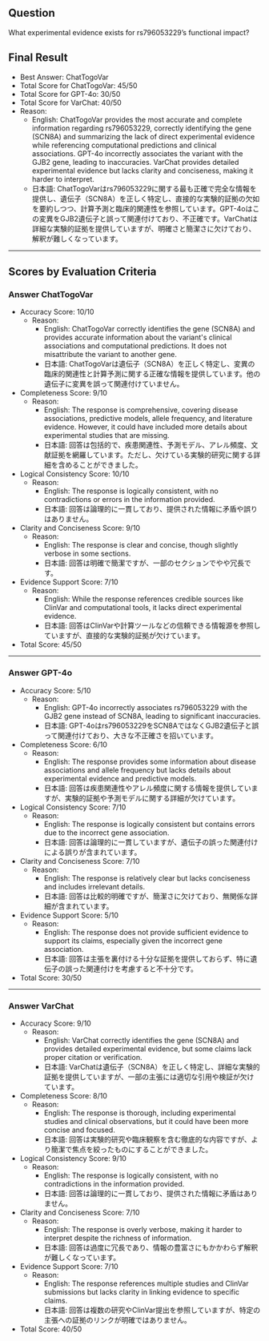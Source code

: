 ## Question

What experimental evidence exists for rs796053229’s functional impact?

## Final Result

- Best Answer: ChatTogoVar
- Total Score for ChatTogoVar: 45/50
- Total Score for GPT-4o: 30/50
- Total Score for VarChat: 40/50
- Reason:
  - English: ChatTogoVar provides the most accurate and complete information regarding rs796053229, correctly identifying the gene (SCN8A) and summarizing the lack of direct experimental evidence while referencing computational predictions and clinical associations. GPT-4o incorrectly associates the variant with the GJB2 gene, leading to inaccuracies. VarChat provides detailed experimental evidence but lacks clarity and conciseness, making it harder to interpret.
  - 日本語: ChatTogoVarはrs796053229に関する最も正確で完全な情報を提供し、遺伝子（SCN8A）を正しく特定し、直接的な実験的証拠の欠如を要約しつつ、計算予測と臨床的関連性を参照しています。GPT-4oはこの変異をGJB2遺伝子と誤って関連付けており、不正確です。VarChatは詳細な実験的証拠を提供していますが、明確さと簡潔さに欠けており、解釈が難しくなっています。

---

## Scores by Evaluation Criteria

### Answer ChatTogoVar
- Accuracy Score: 10/10
  - Reason: 
    - English: ChatTogoVar correctly identifies the gene (SCN8A) and provides accurate information about the variant's clinical associations and computational predictions. It does not misattribute the variant to another gene.
    - 日本語: ChatTogoVarは遺伝子（SCN8A）を正しく特定し、変異の臨床的関連性と計算予測に関する正確な情報を提供しています。他の遺伝子に変異を誤って関連付けていません。
- Completeness Score: 9/10
  - Reason: 
    - English: The response is comprehensive, covering disease associations, predictive models, allele frequency, and literature evidence. However, it could have included more details about experimental studies that are missing.
    - 日本語: 回答は包括的で、疾患関連性、予測モデル、アレル頻度、文献証拠を網羅しています。ただし、欠けている実験的研究に関する詳細を含めることができました。
- Logical Consistency Score: 10/10
  - Reason: 
    - English: The response is logically consistent, with no contradictions or errors in the information provided.
    - 日本語: 回答は論理的に一貫しており、提供された情報に矛盾や誤りはありません。
- Clarity and Conciseness Score: 9/10
  - Reason: 
    - English: The response is clear and concise, though slightly verbose in some sections.
    - 日本語: 回答は明確で簡潔ですが、一部のセクションでやや冗長です。
- Evidence Support Score: 7/10
  - Reason: 
    - English: While the response references credible sources like ClinVar and computational tools, it lacks direct experimental evidence.
    - 日本語: 回答はClinVarや計算ツールなどの信頼できる情報源を参照していますが、直接的な実験的証拠が欠けています。
- Total Score: 45/50

---

### Answer GPT-4o
- Accuracy Score: 5/10
  - Reason: 
    - English: GPT-4o incorrectly associates rs796053229 with the GJB2 gene instead of SCN8A, leading to significant inaccuracies.
    - 日本語: GPT-4oはrs796053229をSCN8AではなくGJB2遺伝子と誤って関連付けており、大きな不正確さを招いています。
- Completeness Score: 6/10
  - Reason: 
    - English: The response provides some information about disease associations and allele frequency but lacks details about experimental evidence and predictive models.
    - 日本語: 回答は疾患関連性やアレル頻度に関する情報を提供していますが、実験的証拠や予測モデルに関する詳細が欠けています。
- Logical Consistency Score: 7/10
  - Reason: 
    - English: The response is logically consistent but contains errors due to the incorrect gene association.
    - 日本語: 回答は論理的に一貫していますが、遺伝子の誤った関連付けによる誤りが含まれています。
- Clarity and Conciseness Score: 7/10
  - Reason: 
    - English: The response is relatively clear but lacks conciseness and includes irrelevant details.
    - 日本語: 回答は比較的明確ですが、簡潔さに欠けており、無関係な詳細が含まれています。
- Evidence Support Score: 5/10
  - Reason: 
    - English: The response does not provide sufficient evidence to support its claims, especially given the incorrect gene association.
    - 日本語: 回答は主張を裏付ける十分な証拠を提供しておらず、特に遺伝子の誤った関連付けを考慮すると不十分です。
- Total Score: 30/50

---

### Answer VarChat
- Accuracy Score: 9/10
  - Reason: 
    - English: VarChat correctly identifies the gene (SCN8A) and provides detailed experimental evidence, but some claims lack proper citation or verification.
    - 日本語: VarChatは遺伝子（SCN8A）を正しく特定し、詳細な実験的証拠を提供していますが、一部の主張には適切な引用や検証が欠けています。
- Completeness Score: 8/10
  - Reason: 
    - English: The response is thorough, including experimental studies and clinical observations, but it could have been more concise and focused.
    - 日本語: 回答は実験的研究や臨床観察を含む徹底的な内容ですが、より簡潔で焦点を絞ったものにすることができました。
- Logical Consistency Score: 9/10
  - Reason: 
    - English: The response is logically consistent, with no contradictions in the information provided.
    - 日本語: 回答は論理的に一貫しており、提供された情報に矛盾はありません。
- Clarity and Conciseness Score: 7/10
  - Reason: 
    - English: The response is overly verbose, making it harder to interpret despite the richness of information.
    - 日本語: 回答は過度に冗長であり、情報の豊富さにもかかわらず解釈が難しくなっています。
- Evidence Support Score: 7/10
  - Reason: 
    - English: The response references multiple studies and ClinVar submissions but lacks clarity in linking evidence to specific claims.
    - 日本語: 回答は複数の研究やClinVar提出を参照していますが、特定の主張への証拠のリンクが明確ではありません。
- Total Score: 40/50